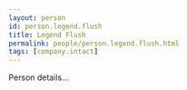 ```yaml
---
layout: person
id: person.legend.flush
title: Legend Flush
permalink: people/person.legend.flush.html
tags: [company.intact]
---
```


Person details...